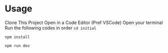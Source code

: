 # Usage

Clone This Project Open in a Code Editor (Pref VSCode)
Open your terminal
Run the following codes in order
`cd initial`

`npm install`

`npm run dev`
